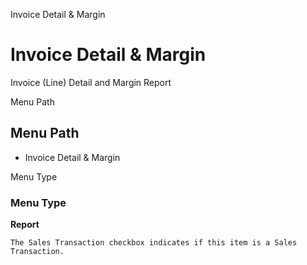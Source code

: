 
Invoice Detail & Margin
# Invoice Detail & Margin


Invoice (Line) Detail and Margin Report

Menu Path
## Menu Path



- Invoice Detail & Margin

Menu Type
### Menu Type

**Report**

```
The Sales Transaction checkbox indicates if this item is a Sales Transaction.
```
